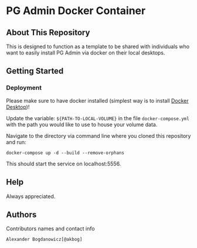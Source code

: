 # PG Admin Docker Container

## About This Repository

This is designed to function as a template to be shared with individuals who want to easily install PG Admin via docker on their local desktops.

## Getting Started

### Deployment

Please make sure to have docker installed (simplest way is to install [Docker Desktop](https://www.docker.com/products/docker-desktop))!

Update the variable: `${PATH-TO-LOCAL-VOLUME}` in the file `docker-compose.yml` with the path you would like to use to house your volume data.

Navigate to the directory via command line where you cloned this repository and run:
```
docker-compose up -d --build --remove-orphans
```
This should start the service on localhost:5556.

## Help

Always appreciated.

## Authors

Contributors names and contact info

    Alexander Bogdanowicz[@akbog]
